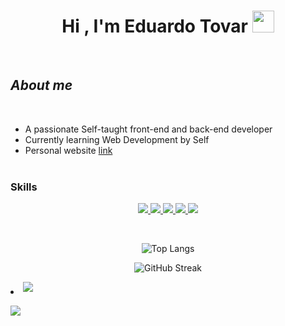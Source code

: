<h1 align="center"><b>Hi , I'm Eduardo Tovar </b><img src="https://media.giphy.com/media/hvRJCLFzcasrR4ia7z/giphy.gif" width="35"></h1>
<!--  -->



<br>

	
##  *About me*


<br>

- A passionate Self-taught front-end and back-end developer
- Currently learning Web Development by Self
- Personal website [link](https://portfolio-eduardo-tovar.vercel.app/)
<br><br>

### Skills
<p align="center">
  <a href="https://skillicons.dev">
    <img src="https://skillicons.dev/icons?i=js,ts" />
  </a>
<a href="https://skillicons.dev">
    <img src="https://skillicons.dev/icons?i=astro,bootstrap,css,tailwind,electron,html,react,nextjs,vue" />
  </a>
	  <a href="https://skillicons.dev">
    <img src="https://skillicons.dev/icons?i=nodejs,express,redis" />
  </a>
	  <a href="https://skillicons.dev">
    <img src="https://skillicons.dev/icons?i=mysql,sqlite" />
  </a>
	  <a href="https://skillicons.dev">
    <img src="https://skillicons.dev/icons?i=git,github" />
  </a>
</p>


<br>


<p align="center">
  <img src="https://github-readme-stats.vercel.app/api/top-langs/?username=eduardo355&langs_count=8&layout=compact&theme=radical" alt="Top Langs" />
</p>

<p align="center">
  <img src="https://streak-stats.demolab.com?user=eduardo355&theme=radical" alt="GitHub Streak" />
</p>

<li>
<a href="mailto:ingeniero.eduardo355@gmail.com" target="_blank">
<img src="https://img.shields.io/badge/gmail:  ingeniero.eduardo355-%23EA4335.svg?style=for-the-badge&logo=gmail&logoColor=white" t=mail style="margin-bottom: 5px;" />
</a>
</li>

[![](https://visitcount.itsvg.in/api?id=eduardo355&label=Profile%20Views&pretty=false)](https://visitcount.itsvg.in)
